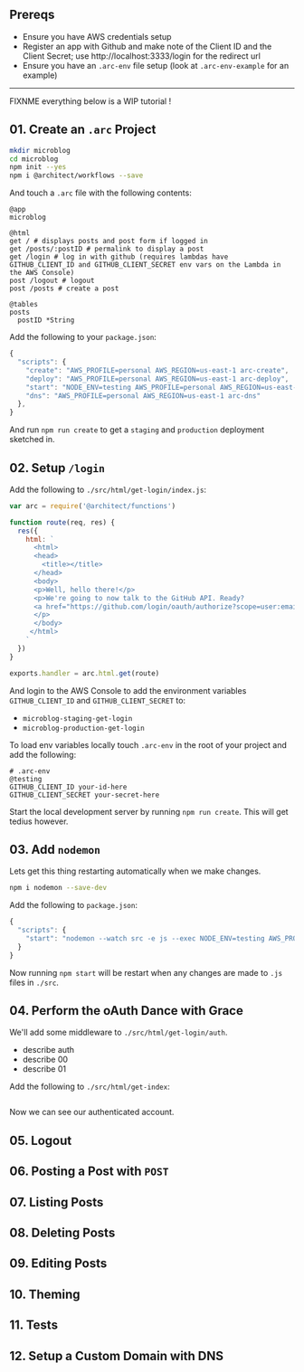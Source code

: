 ## Prereqs

- Ensure you have AWS credentials setup
- Register an app with Github and make note of the Client ID and the Client Secret; use http://localhost:3333/login for the redirect url
- Ensure you have an `.arc-env` file setup (look at `.arc-env-example` for an example)

---
FIXNME everything below is a WIP tutorial !

## 01. Create an `.arc` Project

```bash
mkdir microblog
cd microblog
npm init --yes
npm i @architect/workflows --save
```

And touch a `.arc` file with the following contents:

```
@app
microblog

@html
get / # displays posts and post form if logged in
get /posts/:postID # permalink to display a post
get /login # log in with github (requires lambdas have GITHUB_CLIENT_ID and GITHUB_CLIENT_SECRET env vars on the Lambda in the AWS Console)
post /logout # logout
post /posts # create a post

@tables
posts
  postID *String
```

Add the following to your `package.json`:

```javascript
{
  "scripts": {
    "create": "AWS_PROFILE=personal AWS_REGION=us-east-1 arc-create",
    "deploy": "AWS_PROFILE=personal AWS_REGION=us-east-1 arc-deploy",
    "start": "NODE_ENV=testing AWS_PROFILE=personal AWS_REGION=us-east-1 arc-sandbox",
    "dns": "AWS_PROFILE=personal AWS_REGION=us-east-1 arc-dns"
  },
}
```  

And run `npm run create` to get a `staging` and `production` deployment sketched in.

## 02. Setup `/login`

Add the following to `./src/html/get-login/index.js`:

```javascript
var arc = require('@architect/functions')

function route(req, res) {
  res({
    html: `
      <html>
      <head>
        <title></title>
      </head>
      <body>
      <p>Well, hello there!</p>
      <p>We're going to now talk to the GitHub API. Ready?
      <a href="https://github.com/login/oauth/authorize?scope=user:email&client_id=${process.env.GITHUB_CLIENT_ID}">Click here</a> to begin!</a>
      </p>
      </body>
     </html>
    `
  })
}

exports.handler = arc.html.get(route)
```

And login to the AWS Console to add the environment variables `GITHUB_CLIENT_ID` and `GITHUB_CLIENT_SECRET` to:

- `microblog-staging-get-login`
- `microblog-production-get-login`

To load env variables locally touch `.arc-env` in the root of your project and add the following:

```
# .arc-env
@testing
GITHUB_CLIENT_ID your-id-here
GITHUB_CLIENT_SECRET your-secret-here
```
Start the local development server by running `npm run create`. This will get tedius however.

## 03. Add `nodemon`

Lets get this thing restarting automatically when we make changes.

```bash
npm i nodemon --save-dev
```

Add the following to `package.json`:

```javascript
{
  "scripts": {
    "start": "nodemon --watch src -e js --exec NODE_ENV=testing AWS_PROFILE=personal AWS_REGION=us-east-1 arc-sandbox",
  }
}
```

Now running `npm start` will be restart when any changes are made to `.js` files in `./src`.


## 04. Perform the oAuth Dance with Grace

We'll add some middleware to `./src/html/get-login/auth`.

- describe auth
- describe 00
- describe 01

Add the following to `./src/html/get-index`:

```javascript
```

Now we can see our authenticated account.

## 05. Logout

## 06. Posting a Post with `POST`

## 07. Listing Posts

## 08. Deleting Posts

## 09. Editing Posts

## 10. Theming

## 11. Tests

## 12. Setup a Custom Domain with DNS

